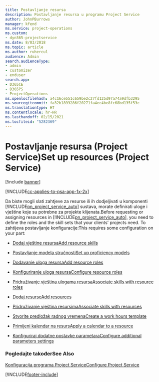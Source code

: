 ```yaml
---
title: Postavljanje resursa
description: Postavljanje resursa u programu Project Service
author: JohnPBurrows
manager: kfend
ms.service: project-operations
ms.custom:
- dyn365-projectservice
ms.date: 8/03/2018
ms.topic: article
ms.author: ruhercul
audience: Admin
search.audienceType:
- admin
- customizer
- enduser
search.app:
- D365CE
- D365PS
- ProjectOperations
ms.openlocfilehash: a4c16ce551c659be2c27fd125d97a74a9dfb3295
ms.sourcegitcommit: fa32b1893286f20271fa4ec4be8fc68bd135f53c
ms.translationtype: HT
ms.contentlocale: hr-HR
ms.lasthandoff: 02/15/2021
ms.locfileid: "5282369"
---
```

# <a name="set-up-resources-project-service"></a><span data-ttu-id="1b520-103">Postavljanje resursa (Project Service)</span><span class="sxs-lookup"><span data-stu-id="1b520-103">Set up resources (Project Service)</span></span>

[!include [banner](../includes/psa-now-project-operations.md)]

[!INCLUDE[cc-applies-to-psa-app-1x-2x](../includes/cc-applies-to-psa-app-1x-2x.md)]

<span data-ttu-id="1b520-104">Da biste mogli slati zahtjeve za resurse ili ih dodjeljivati u komponenti [!INCLUDE[pn_project_service_auto](../includes/pn-project-service-auto.md)] sustava, morate definirati uloge i vještine koje su potrebne za projekte klijenata.</span><span class="sxs-lookup"><span data-stu-id="1b520-104">Before requesting or assigning resources in [!INCLUDE[pn_project_service_auto](../includes/pn-project-service-auto.md)], you need to define the roles and the skill sets that your clients’ projects need.</span></span> <span data-ttu-id="1b520-105">To zahtijeva postavljanje konfiguracije:</span><span class="sxs-lookup"><span data-stu-id="1b520-105">This requires some configuration on your part:</span></span>  
  
-   [<span data-ttu-id="1b520-106">Dodaj vještine resursa</span><span class="sxs-lookup"><span data-stu-id="1b520-106">Add resource skills</span></span>](../psa/add-resource-skills.md)  
  
-   [<span data-ttu-id="1b520-107">Postavljanje modela stručnosti</span><span class="sxs-lookup"><span data-stu-id="1b520-107">Set up proficiency models</span></span>](../psa/set-up-proficiency-models.md)  
  
-   [<span data-ttu-id="1b520-108">Dodavanje uloga resursa</span><span class="sxs-lookup"><span data-stu-id="1b520-108">Add resource roles</span></span>](../psa/add-resource-roles.md)  
  
-   [<span data-ttu-id="1b520-109">Konfiguriranje uloga resursa</span><span class="sxs-lookup"><span data-stu-id="1b520-109">Configure resource roles</span></span>](../psa/configure-resource-roles.md)  
  
-   [<span data-ttu-id="1b520-110">Pridruživanje vještina ulogama resursa</span><span class="sxs-lookup"><span data-stu-id="1b520-110">Associate skills with resource roles</span></span>](../psa/associate-skills-with-resource-roles.md)  
  
-   [<span data-ttu-id="1b520-111">Dodaj resurse</span><span class="sxs-lookup"><span data-stu-id="1b520-111">Add resources</span></span>](../psa/add-resources.md)  
  
-   [<span data-ttu-id="1b520-112">Pridruživanje vještina resursima</span><span class="sxs-lookup"><span data-stu-id="1b520-112">Associate skills with resources</span></span>](../psa/associate-skills-with-resources.md)  
  
-   [<span data-ttu-id="1b520-113">Stvorite predložak radnog vremena</span><span class="sxs-lookup"><span data-stu-id="1b520-113">Create a work hours template</span></span>](../psa/create-work-hours-template.md)  
  
-   [<span data-ttu-id="1b520-114">Primijeni kalendar na resurs</span><span class="sxs-lookup"><span data-stu-id="1b520-114">Apply a calendar to a resource</span></span>](../psa/apply-calendar-resource.md)  
  
-   [<span data-ttu-id="1b520-115">Konfiguriraj dodatne postavke parametara</span><span class="sxs-lookup"><span data-stu-id="1b520-115">Configure additional parameters settings</span></span>](../psa/configure-additional-parameters-settings.md)  
  
### <a name="see-also"></a><span data-ttu-id="1b520-116">Pogledajte također</span><span class="sxs-lookup"><span data-stu-id="1b520-116">See Also</span></span>  
 [<span data-ttu-id="1b520-117">Konfiguracija programa Project Service</span><span class="sxs-lookup"><span data-stu-id="1b520-117">Configure Project Service</span></span>](../psa/configure.md)


[!INCLUDE[footer-include](../includes/footer-banner.md)]